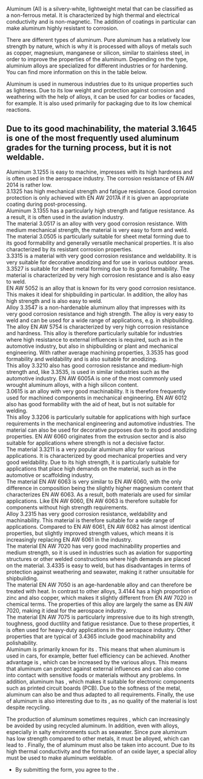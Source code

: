 Aluminum (Al) is a silvery-white, lightweight metal that can be classified as a
non-ferrous metal. It is characterized by high thermal and electrical
conductivity and is non-magnetic. The addition of coatings in particular can
make aluminum highly resistant to corrosion.

There are different types of aluminum. Pure aluminum has a relatively low
strength by nature, which is why it is processed with alloys of metals such as
copper, magnesium, manganese or silicon, similar to stainless steel, in order to
improve the properties of the aluminum. Depending on the type, aluminium alloys
are specialized for different industries or for hardening. You can find more
information on this in the table below.

Aluminum is used in numerous industries due to its unique properties such as
lightness. Due to its low weight and protection against corrosion and weathering
with the help of alloys, it can be used for car bodies or facades, for example.
It is also used primarily for packaging due to its low chemical reactions.

Due to its good machinability, the material 3.1645 is one of the most frequently
used aluminum grades for the turning process, but it is not weldable.  
---  
Aluminum 3.1255 is easy to machine, impresses with its high hardness and is
often used in the aerospace industry. The corrosion resistance of EN AW 2014 is
rather low.  
3.1325 has high mechanical strength and fatigue resistance. Good corrosion
protection is only achieved with EN AW 2017A if it is given an appropriate
coating during post-processing.  
Aluminum 3.1355 has a particularly high strength and fatigue resistance. As a
result, it is often used in the aviation industry.  
The material 3.0517 is an alloy with very good corrosion resistance. With medium
mechanical strength, the material is very easy to form and weld.  
The material 3.0505 is particularly suitable for sheet metal forming due to its
good formability and generally versatile mechanical properties. It is also
characterized by its resistant corrosion properties.  
3.3315 is a material with very good corrosion resistance and weldability. It is
very suitable for decorative anodizing and for use in various outdoor areas.  
3.3527 is suitable for sheet metal forming due to its good formability. The
material is characterized by very high corrosion resistance and is also easy to
weld.  
EN AW 5052 is an alloy that is known for its very good corrosion resistance.
This makes it ideal for shipbuilding in particular. In addition, the alloy has
high strength and is also easy to weld.  
Alloy 3.3547 is a non-hardenable aluminum alloy that impresses with its very
good corrosion resistance and high strength. The alloy is very easy to weld and
can be used for a wide range of applications, e.g. in shipbuilding.  
The alloy EN AW 5754 is characterized by very high corrosion resistance and
hardness. This alloy is therefore particularly suitable for industries where
high resistance to external influences is required, such as in the automotive
industry, but also in shipbuilding or plant and mechanical engineering. With
rather average machining properties, 3.3535 has good formability and weldability
and is also suitable for anodizing.  
This alloy 3.3210 also has good corrosion resistance and medium-high strength
and, like 3.3535, is used in similar industries such as the automotive industry.
EN AW 6005A is one of the most commonly used wrought aluminum alloys, with a
high silicon content.  
3.0615 is an alloy with very good machinability. It is therefore frequently used
for machined components in mechanical engineering. EN AW 6012 also has good
formability with the aid of heat, but is not suitable for welding.  
This alloy 3.3206 is particularly suitable for applications with high surface
requirements in the mechanical engineering and automotive industries. The
material can also be used for decorative purposes due to its good anodizing
properties. EN AW 6060 originates from the extrusion sector and is also suitable
for applications where strength is not a decisive factor.  
The material 3.3211 is a very popular aluminum alloy for various applications.
It is characterized by good mechanical properties and very good weldability. Due
to its high strength, it is particularly suitable for applications that place
high demands on the material, such as in the automotive or scaffolding industry,  
The material EN AW 6063 is very similar to EN AW 6060, with the only difference
in composition being the slightly higher magnesium content that characterizes EN
AW 6063. As a result, both materials are used for similar applications. Like EN
AW 6060, EN AW 6063 is therefore suitable for components without high strength
requirements.  
Alloy 3.2315 has very good corrosion resistance, weldability and machinability.
This material is therefore suitable for a wide range of applications. Compared
to EN AW 6061, EN AW 6082 has almost identical properties, but slightly improved
strength values, which means it is increasingly replacing EN AW 6061 in the
industry.  
The material EN AW 7020 has very good machinability properties and medium
strength, so it is used in industries such as aviation for supporting structures
or other welded constructions where high demands are placed on the material.
3.4335 is easy to weld, but has disadvantages in terms of protection against
weathering and seawater, making it rather unsuitable for shipbuilding.  
The material EN AW 7050 is an age-hardenable alloy and can therefore be treated
with heat. In contrast to other alloys, 3.4144 has a high proportion of zinc and
also copper, which makes it slightly different from EN AW 7020 in chemical
terms. The properties of this alloy are largely the same as EN AW 7020, making
it ideal for the aerospace industry.  
The material EN AW 7075 is particularly impressive due to its high strength,
toughness, good ductility and fatigue resistance. Due to these properties, it is
often used for heavy-duty applications in the aerospace industry. Other
properties that are typical of 3.4365 include good machinability and
polishability.  
Aluminum is primarily known for its . This means that when aluminum is used in
cars, for example, better fuel efficiency can be achieved. Another advantage is
, which can be increased by the various alloys. This means that aluminum can
protect against external influences and can also come into contact with
sensitive foods or materials without any problems. In addition, aluminum has ,
which makes it suitable for electronic components such as printed circuit boards
(PCB). Due to the softness of the metal, aluminum can also be and thus adapted
to all requirements. Finally, the use of aluminum is also interesting due to its
, as no quality of the material is lost despite recycling.

The production of aluminum sometimes requires , which can increasingly be
avoided by using recycled aluminum. In addition, even with alloys, especially in
salty environments such as seawater. Since pure aluminum has low strength
compared to other metals, it must be alloyed, which can lead to . Finally, the
of aluminum must also be taken into account. Due to its high thermal
conductivity and the formation of an oxide layer, a special alloy must be used
to make aluminum weldable.

* By submitting the form, you agree to the .

